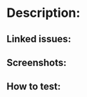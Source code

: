 <!-- Please read https://github.com/tripleblindmarket/covid-safe-paths/wiki/Pull-Request-Best-Practices for recommended best practices before opening your first pull request -->

# Description:

<!-- Description of what the PR does -->

## Linked issues:

<!-- Add issues here e.g.: Fixes #1234 -->

## Screenshots:

<!-- If you're changing visuals, add a screenshot here -->

## How to test:

<!-- Description of how to validate or test this PR -->
